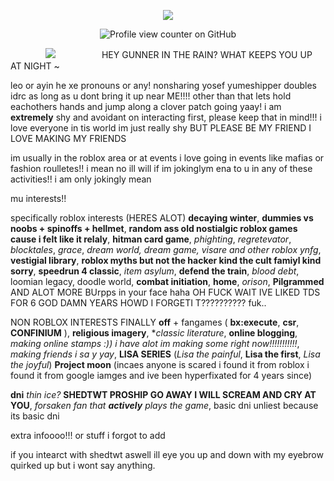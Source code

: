 <div align="center">

![](https://files.catbox.moe/o6fiqa.gif)

![Profile view counter on GitHub](https://komarev.com/ghpvc/?username=DEMISEOFEDEN)
</div>



　　　　![](https://files.catbox.moe/f90s6q.png) 　　　　　HEY GUNNER IN THE RAIN? WHAT KEEPS YOU UP AT NIGHT ~ 

leo or ayin he xe pronouns or any! nonsharing yosef yumeshipper doubles idrc as long as u dont bring it up near ME!!!! other than that lets hold eachothers hands and jump along a clover patch going yaay!
i am **extremely** shy and avoidant on interacting first, please keep that in mind!!! i love everyone in tis world im just really shy BUT PLEASE BE MY FRIEND I LOVE MAKING MY FRIENDS

im usually in the roblox area or at events i love going in events like mafias or fashion roulletes!! i mean no ill will if im jokinglym ena to u in any of these activities!! i am only jokingly mean

mu interests!!

specifically roblox interests (HERES ALOT) 
**decaying winter**, **dummies vs noobs + spinoffs + hellmet**, **random ass old nostialgic roblox games cause i felt like it relaly**, **hitman card game**, *phighting*, *regretevator*, *blocktales*, *grace*, *dream world, dream game, visare and other roblox ynfg*, **vestigial library**, **roblox myths but not the hacker kind the cult famiyl kind sorry**, **speedrun 4 classic**, *item asylum*, **defend the train**, *blood debt*, loomian legacy, doodle world, **combat initiation**, **home**, *orison*, **Pilgrammed** AND ALOT MORE BUrpps in your face haha OH FUCK WAIT IVE LIKED TDS FOR 6 GOD DAMN YEARS HOWD I FORGETI T?????????? fuk..

NON ROBLOX INTERESTS FINALLY
**off** + fangames ( **bx:execute**, **csr**, **CONFINIUM** ), **religious imagery**, **classic literature*, **online blogging**, *making online stamps :)) i have alot im making some right now!!!!!!!!!!!*, *making friends i sa y yay*, **LISA SERIES** (*Lisa the painful*, **Lisa the first**, *Lisa the joyful*) **Project moon** (incaes anyone is scared i found it from roblox i found it from google iamges and ive been hyperfixated for 4 years since)

**dni** *thin ice?*
**SHEDTWT PROSHIP GO AWAY I WILL SCREAM AND CRY AT YOU**, *forsaken fan that **actively** plays the game*, basic dni unliest because its basic dni

extra infoooo!!! or stuff i forgot to add

if you intearct with shedtwt aswell ill eye you up and down with my eyebrow quirked up but i wont say anything.
